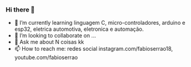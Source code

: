 ### Hi there 👋

<!--
**fabioserrao/fabioserrao** is a ✨ _special_ ✨ repository because its `README.md` (this file) appears on your GitHub profile.

Here are some ideas to get you started:

- 🔭 I’m currently working on  
- 🌱 I’m currently learning  linguagem C, micro-controladores, arduino e esp32, eletrica automotiva, eletronica e automação.
- 👯 I’m looking to collaborate on ...
- 🤔 I’m looking for help with ...
- 💬 Ask me about  N coisas kk
- 📫 How to reach me:  redes social instagram.com/fabioserrao18, youtube.com/fabioserrao 
- 😄 Pronouns: ...
- ⚡ Fun fact: ...
-->
  
- 🌱 I’m currently learning  linguagem C, micro-controladores, arduino e esp32, eletrica automotiva, eletronica e automação.
- 👯 I’m looking to collaborate on ...
- 💬 Ask me about  N coisas kk
- 📫 How to reach me:  redes social instagram.com/fabioserrao18, youtube.com/fabioserrao 


